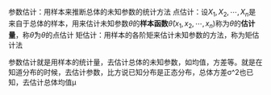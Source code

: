 
参数估计：用样本来推断总体的未知参数的统计方法
点估计：设$X_1,X_2,\cdots,X_n$是来自于总体的样本，用来估计未知参数$\theta$的**样本函数**$\hat{\theta}(x_1,x_2,\cdots,x_n)$称为$\theta$的**估计量**，称$\hat{\theta}$为$\theta$的点估计
矩估计：用样本的各阶矩来估计未知参数的方法，称为矩估计法


参数估计就是用样本的统计量，去估计总体的未知参数，如均值，方差等。就是在知道分布的时候，去估计参数，比方说已知分布是正态分布，总体方差σ^2也已知，去估计总体均值μ
